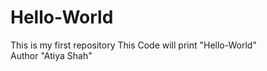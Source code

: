 # Hello-World
This is my first repository
This Code will print "Hello-World"
<br/>
Author "Atiya Shah"
